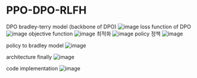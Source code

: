 # PPO-DPO-RLFH
DPO
bradley-terry model (backbone of DPO)
![image](https://github.com/jinuk0211/PPO-DPO-RLFH/assets/150532431/bede08f8-2a55-4680-a518-bb035ac062a7)
loss function of DPO
![image](https://github.com/jinuk0211/PPO-DPO-RLFH/assets/150532431/b037ff26-dfc1-48be-a7bf-ea7a3ae92c35)
objective function
![image](https://github.com/jinuk0211/PPO-DPO-RLFH/assets/150532431/ced941a8-04e8-4e63-9afa-55d2b9cdced8)
최적화
![image](https://github.com/jinuk0211/PPO-DPO-RLFH/assets/150532431/98689fad-9a22-4cc0-804c-0ca0f590537c)
policy 정책
![image](https://github.com/jinuk0211/PPO-DPO-RLFH/assets/150532431/fc7a7209-fcd2-41d9-9c78-0793e9f812fc)

policy to bradley model
![image](https://github.com/jinuk0211/PPO-DPO-RLFH/assets/150532431/25d6b0b0-66c4-4686-a771-7371e8f00b99)

architecture finally
![image](https://github.com/jinuk0211/PPO-DPO-RLFH/assets/150532431/311b8691-a5c4-474a-9fb1-221842d3f255)

code implementation
![image](https://github.com/jinuk0211/PPO-DPO-RLFH/assets/150532431/51692e6e-6491-42d7-9734-69fbb005b41d)


